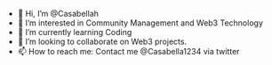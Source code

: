 - 👋 Hi, I’m @Casabellah
- 👀 I’m interested in Community Management and Web3 Technology
- 🌱 I’m currently learning Coding
- 💞️ I’m looking to collaborate on Web3 projects. 
- 📫 How to reach me: Contact me @Casabella1234 via twitter

<!---
Casabellah/Casabellah is a ✨ special ✨ repository because its `README.md` (this file) appears on your GitHub profile.
You can click the Preview link to take a look at your changes.
--->
